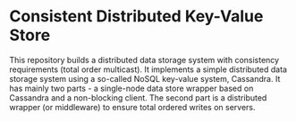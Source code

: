 # Consistent Distributed Key-Value Store

This repository builds a distributed data storage system with consistency requirements (total order multicast). It implements a simple distributed data storage system using a so-called NoSQL key-value system, Cassandra.
It has mainly two parts - a single-node data store wrapper based on Cassandra and a non-blocking client. The second part is a distributed wrapper (or middleware) to ensure total ordered writes on servers.
